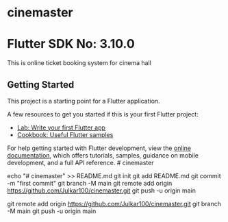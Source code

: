 # cinemaster
# Flutter SDK No: 3.10.0
This is online ticket booking system for cinema hall

## Getting Started

This project is a starting point for a Flutter application.

A few resources to get you started if this is your first Flutter project:

- [Lab: Write your first Flutter app](https://docs.flutter.dev/get-started/codelab)
- [Cookbook: Useful Flutter samples](https://docs.flutter.dev/cookbook)

For help getting started with Flutter development, view the
[online documentation](https://docs.flutter.dev/), which offers tutorials,
samples, guidance on mobile development, and a full API reference.
#   c i n e m a s t e r 
 
 


echo "# cinemaster" >> README.md
git init
git add README.md
git commit -m "first commit"
git branch -M main
git remote add origin https://github.com/Julkar100/cinemaster.git
git push -u origin main




git remote add origin https://github.com/Julkar100/cinemaster.git
git branch -M main
git push -u origin main



